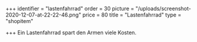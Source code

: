 +++
identifier = "lastenfahrrad"
order = 30
picture = "/uploads/screenshot-2020-12-07-at-22-22-46.png"
price = 80
title = "Lastenfahrrad"
type = "shopitem"

+++
Ein Lastenfahrrad spart den Armen viele Kosten.